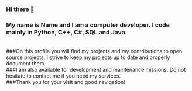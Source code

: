 ### Hi there 👋
### My name is Name and I am a computer developer. I code mainly in Python, C++, C#, SQL and Java.
<br>
###On this profile you will find my projects and my contributions to open source projects. I strive to keep my projects up to date and properly document them.  

<br>
###I am also available for development and maintenance missions. Do not hesitate to contact me if you need my services.  

<br>
###Thank you for your visit and good navigation!
